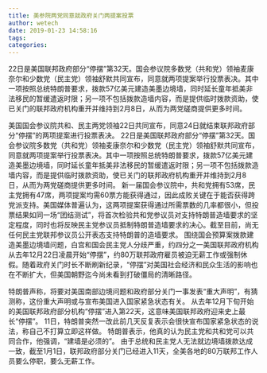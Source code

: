 ```yaml
---
title: 美参院两党同意就政府关门两提案投票
author: wetech
date: 2019-01-23 14:58:16
tags: 
categories: 
---
```

22日是美国联邦政府部分“停摆”第32天。国会参议院多数党（共和党）领袖麦康奈尔和少数党（民主党）领袖舒默共同宣布，同意就两项提案举行投票表决。其中一项按照总统特朗普要求，拨款57亿美元建造美墨边境墙，同时延长童年抵美非法移民的暂缓遣返时限；另一项不包括拨款造墙内容，而是提供临时拨款资助，使已关门的联邦政府机构重开并维持到2月8日，从而为两党磋商提供更多时间。
<!-- more -->
美国国会参议院共和、民主两党领袖22日共同宣布，同意24日就结束联邦政府部分“停摆”的两项提案进行投票表决。
22日是美国联邦政府部分“停摆”第32天。国会参议院多数党（共和党）领袖麦康奈尔和少数党（民主党）领袖舒默共同宣布，同意就两项提案举行投票表决。其中一项按照总统特朗普要求，拨款57亿美元建造美墨边境墙，同时延长童年抵美非法移民的暂缓遣返时限；另一项不包括拨款造墙内容，而是提供临时拨款资助，使已关门的联邦政府机构重开并维持到2月8日，从而为两党磋商提供更多时间。
新一届国会参议院中，共和党拥有53席，民主党拥有47席，两项提案均需60票方能获得通过，因此成败关键在于能否获得跨党派支持。美国媒体普遍认为，这两项提案获得通过所需票数的几率都很小，但投票结果如同一场“团结测试”，将首次检验共和党参议员对支持特朗普造墙要求的坚定程度，同时也将反映民主党参议员抵制特朗普造墙要求的决心。截至目前，尚无任何民主党联邦参议员公开表态支持特朗普的造墙要求。
围绕国会预算案拨款建造美墨边境墙问题，白宫和国会民主党人分歧严重，约四分之一美国联邦政府机构从去年12月22日凌晨开始“停摆”，约80万联邦政府雇员被迫无薪工作或强制休假。随着政府关门时长不断刷新纪录，“停摆”对美国社会经济和民众生活的影响也在不断扩大，但美国朝野迄今尚未看到打破僵局的清晰路径。
 
 
特朗普声称，将要对美国南部边境问题和政府部分关门一事发表“重大声明”，有猜测称，这份重大声明或与宣布美国进入国家紧急状态有关。
从去年12月下旬开始的美国联邦政府部分机构“停摆”进入第22天，这意味美国联邦政府迎来史上最长“停摆”。
11日，特朗普突然一改此前几天反复表示会很快宣布国家紧急状态的说法，称自己不打算立即这样做。
特朗普表示，他真的认为民主党和共和党可以共同合作，他强调，“建墙是必须的”。
由于总统和民主党人无法就边境墙拨款达成一致，截至1月1日，联邦政府部分关门已经进入11天，全美各地的80万联邦工作人员要么停职，要么无薪工作。
